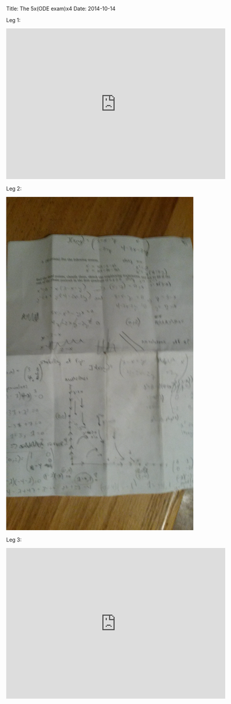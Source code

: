Title: The 5x(ODE exam)x4
Date: 2014-10-14

Leg 1:

<iframe height='405' width='590' frameborder='0' allowtransparency='true' scrolling='no' src='http://www.strava.com/activities/207403252/embed/0fcc3758bfe2392e3d6ed082c0b16c6df9fd61a8'></iframe>

Leg 2:

<img src="/images/odeexam.jpg" class="img-responsive">

Leg 3:

<iframe height='405' width='590' frameborder='0' allowtransparency='true' scrolling='no' src='http://www.strava.com/activities/207403240/embed/a45e94e634501143eaab8154cc6feb6930c3e239'></iframe>
